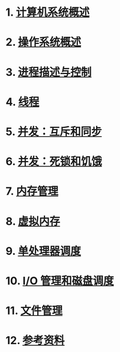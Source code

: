 # 1. [计算机系统概述](计算机系统概述.md)

# 2. [操作系统概述](操作系统概述.md)

# 3. [进程描述与控制](进程描述与控制.md)

# 4. [线程](线程.md)

# 5. [并发：互斥和同步](并发：互斥和同步.md)

# 6. [并发：死锁和饥饿](并发：死锁和饥饿.md)

# 7. [内存管理](内存管理.md)

# 8. [虚拟内存](虚拟内存.md)

# 9. [单处理器调度](单处理器调度.md)

# 10. [I/O 管理和磁盘调度](IO%20管理和磁盘调度.md)

# 11. [文件管理](文件管理.md)

# 12. [参考资料](参考资料.md)
